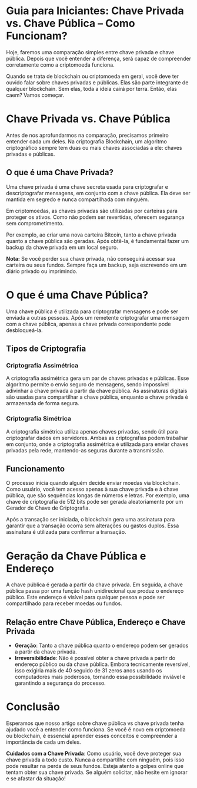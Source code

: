 # Guia para Iniciantes: Chave Privada vs. Chave Pública – Como Funcionam?

Hoje, faremos uma comparação simples entre chave privada e chave pública. Depois que você entender a diferença, será capaz de compreender corretamente como a criptomoeda funciona.

Quando se trata de blockchain ou criptomoeda em geral, você deve ter ouvido falar sobre chaves privadas e públicas. Elas são parte integrante de qualquer blockchain. Sem elas, toda a ideia cairá por terra. Então, elas caem? Vamos começar.

# Chave Privada vs. Chave Pública

Antes de nos aprofundarmos na comparação, precisamos primeiro entender cada um deles. Na criptografia Blockchain, um algoritmo criptográfico sempre tem duas ou mais chaves associadas a ele: chaves privadas e públicas.

## O que é uma Chave Privada?

Uma chave privada é uma chave secreta usada para criptografar e descriptografar mensagens, em conjunto com a chave pública. Ela deve ser mantida em segredo e nunca compartilhada com ninguém.

Em criptomoedas, as chaves privadas são utilizadas por carteiras para proteger os ativos. Como não podem ser revertidas, oferecem segurança sem comprometimento.

Por exemplo, ao criar uma nova carteira Bitcoin, tanto a chave privada quanto a chave pública são geradas. Após obtê-la, é fundamental fazer um backup da chave privada em um local seguro.

**Nota:** Se você perder sua chave privada, não conseguirá acessar sua carteira ou seus fundos. Sempre faça um backup, seja escrevendo em um diário privado ou imprimindo.

# O que é uma Chave Pública?

Uma chave pública é utilizada para criptografar mensagens e pode ser enviada a outras pessoas. Após um remetente criptografar uma mensagem com a chave pública, apenas a chave privada correspondente pode desbloqueá-la.

## Tipos de Criptografia

### Criptografia Assimétrica
A criptografia assimétrica gera um par de chaves privadas e públicas. Esse algoritmo permite o envio seguro de mensagens, sendo impossível adivinhar a chave privada a partir da chave pública. As assinaturas digitais são usadas para compartilhar a chave pública, enquanto a chave privada é armazenada de forma segura.

### Criptografia Simétrica
A criptografia simétrica utiliza apenas chaves privadas, sendo útil para criptografar dados em servidores. Ambas as criptografias podem trabalhar em conjunto, onde a criptografia assimétrica é utilizada para enviar chaves privadas pela rede, mantendo-as seguras durante a transmissão.

## Funcionamento

O processo inicia quando alguém decide enviar moedas via blockchain. Como usuário, você tem acesso apenas à sua chave privada e à chave pública, que são sequências longas de números e letras. Por exemplo, uma chave de criptografia de 512 bits pode ser gerada aleatoriamente por um Gerador de Chave de Criptografia.

Após a transação ser iniciada, o blockchain gera uma assinatura para garantir que a transação ocorra sem alterações ou gastos duplos. Essa assinatura é utilizada para confirmar a transação.

# Geração da Chave Pública e Endereço

A chave pública é gerada a partir da chave privada. Em seguida, a chave pública passa por uma função hash unidirecional que produz o endereço público. Este endereço é visível para qualquer pessoa e pode ser compartilhado para receber moedas ou fundos.

## Relação entre Chave Pública, Endereço e Chave Privada

- **Geração**: Tanto a chave pública quanto o endereço podem ser gerados a partir da chave privada.
- **Irreversibilidade**: Não é possível obter a chave privada a partir do endereço público ou da chave pública. Embora tecnicamente reversível, isso exigiria mais de 40 seguido de 31 zeros anos usando os computadores mais poderosos, tornando essa possibilidade inviável e garantindo a segurança do processo.


# Conclusão

Esperamos que nosso artigo sobre chave pública vs chave privada tenha ajudado você a entender como funciona. Se você é novo em criptomoeda ou blockchain, é essencial aprender esses conceitos e compreender a importância de cada um deles. 

**Cuidados com a Chave Privada**: Como usuário, você deve proteger sua chave privada a todo custo. Nunca a compartilhe com ninguém, pois isso pode resultar na perda de seus fundos. Esteja atento a golpes online que tentam obter sua chave privada. Se alguém solicitar, não hesite em ignorar e se afastar da situação!
